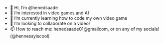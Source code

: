 - 👋 Hi, I’m @henedsaade
- 👀 I’m interested in video games and AI
- 🌱 I’m currently learning how to code my own video game
- 💞️ I’m looking to collaborate on a video!
- 📫 How to reach me: henedsaade01@gmailcom, or on any of my socials! (@hennessyiscool)

<!---
henedsaade/henedsaade is a ✨ special ✨ repository because its `README.md` (this file) appears on your GitHub profile.
You can click the Preview link to take a look at your changes.
--->
